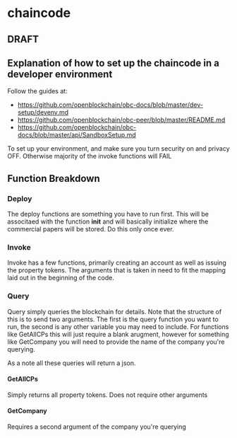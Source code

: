 # chaincode

## DRAFT

## Explanation of how to set up the chaincode in a developer environment

Follow the guides at: 
* https://github.com/openblockchain/obc-docs/blob/master/dev-setup/devenv.md 
* https://github.com/openblockchain/obc-peer/blob/master/README.md
* https://github.com/openblockchain/obc-docs/blob/master/api/SandboxSetup.md

To set up your environment, and make sure you turn security on and privacy OFF. Otherwise majority of the invoke functions will FAIL

## Function Breakdown

### Deploy

The deploy functions are something you have to run first. This will be associtaed with the function **init** and will basically initialize where the commercial papers will be stored. Do this only once ever.

### Invoke

Invoke has a few functions, primarily creating an account as well as issuing the property tokens. The arguments that is taken in need to fit the mapping laid out in the beginning of the code.

### Query

Query simply queries the blockchain for details. Note that the structure of this is to send two arguments. The first is the query function you want to run, the second is any other variable you may need to include. For functions like GetAllCPs this will just require a blank arugment, however for something like GetCompany you will need to provide the name of the company you're querying.

As a note all these queries will return a json. 

#### GetAllCPs

Simply returns all property tokens. Does not require other arguments

#### GetCompany

Requires a second argument of the company you're querying

